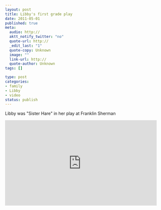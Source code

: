 ```yaml
--- 
layout: post
title: Libby's first grade play
date: 2011-05-01
published: true
meta: 
  audio: http://
  aktt_notify_twitter: "no"
  quote-url: http://
  _edit_last: "1"
  quote-copy: Unknown
  image: ""
  link-url: http://
  quote-author: Unknown
tags: []

type: post
categories: 
- family
- Libby
- video
status: publish
---
```

Libby was "Sister Hare" in her play at Franklin Sherman

<iframe src="http://player.vimeo.com/video/23131628?title=0&amp;byline=0&amp;color=0" frameborder="0" height="281" width="500"></iframe>

